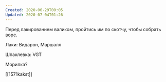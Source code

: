 ```yaml
---
Created: 2020-06-29T00:05
Updated: 2020-07-04T01:26
---
```

Перед лакированием валиком, пройтись им по скотчу, чтобы собрать ворс.

Лаки: Видарон, Маршалл

Шпаклевка: VGT

Морилка?

[[1571kakst]]